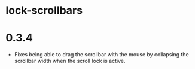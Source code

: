 # lock-scrollbars

# 0.3.4

- Fixes being able to drag the scrollbar with the mouse by collapsing the
  scrollbar width when the scroll lock is active.

